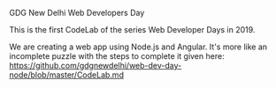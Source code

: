 GDG New Delhi Web Developers Day

This is the first CodeLab of the series Web Developer Days in 2019.

We are creating a web app using Node.js and Angular. It's more like an incomplete puzzle with the steps to complete it given here: https://github.com/gdgnewdelhi/web-dev-day-node/blob/master/CodeLab.md


